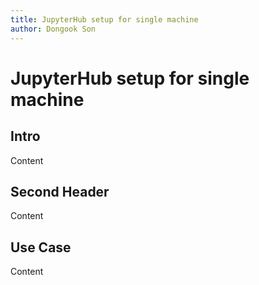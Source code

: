 ```yaml
---
title: JupyterHub setup for single machine
author: Dongook Son
---
```


# JupyterHub setup for single machine


## Intro
Content

## Second Header
Content

## Use Case
Content

[^fn1]: footnote_link